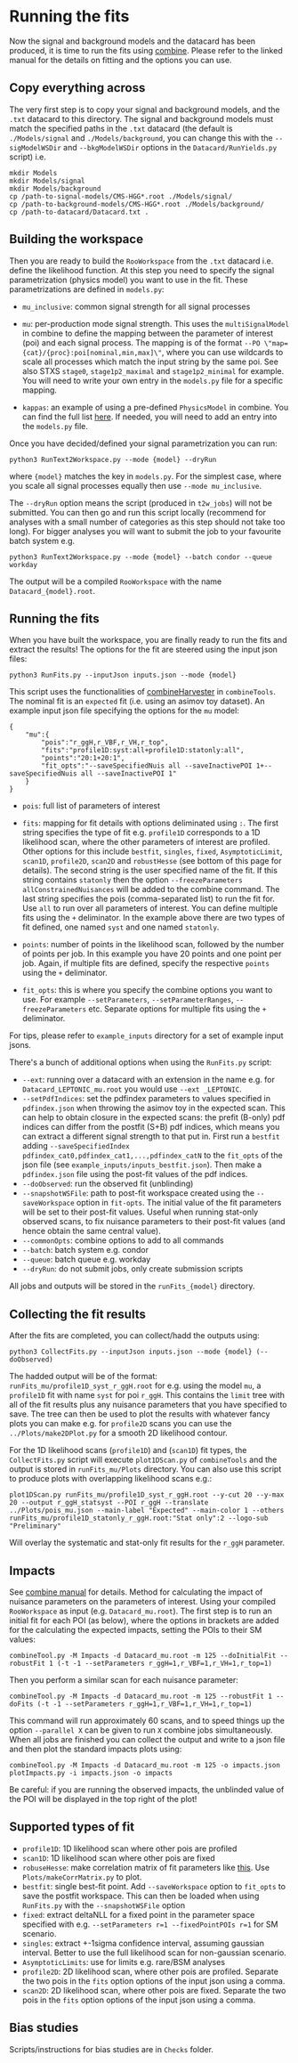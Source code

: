 # Running the fits

Now the signal and background models and the datacard has been produced, it is time to run the fits using [combine](https://cms-analysis.github.io/HiggsAnalysis-CombinedLimit/). Please refer to the linked manual for the details on fitting and the options you can use.

## Copy everything across

The very first step is to copy your signal and background models, and the `.txt` datacard to this directory. The signal and background models must match the specified paths in the `.txt` datacard (the default is `./Models/signal` and `./Models/background`, you can change this with the `--sigModelWSDir` and `--bkgModelWSDir` options in the `Datacard/RunYields.py` script) i.e.
```
mkdir Models
mkdir Models/signal
mkdir Models/background
cp /path-to-signal-models/CMS-HGG*.root ./Models/signal/
cp /path-to-background-models/CMS-HGG*.root ./Models/background/
cp /path-to-datacard/Datacard.txt .
```

## Building the workspace

Then you are ready to build the `RooWorkspace` from the `.txt` datacard i.e. define the likelihood function. At this step you need to specify the signal parametrization (physics model) you want to use in the fit. These parametrizations are defined in `models.py`:

 * `mu_inclusive`: common signal strength for all signal processes

 * `mu`: per-production mode signal strength. This uses the `multiSignalModel` in combine to define the mapping between the parameter of interest (poi) and each signal process. The mapping is of the format `--PO \"map={cat}/{proc}:poi[nominal,min,max]\"`, where you can use wildcards to scale all processes which match the input string by the same poi. See also STXS `stage0`, `stage1p2_maximal` and `stage1p2_minimal` for example. You will need to write your own entry in the `models.py` file for a specific mapping.

 * `kappas`: an example of using a pre-defined `PhysicsModel` in combine. You can find the full list [here](https://github.com/cms-analysis/HiggsAnalysis-CombinedLimit/tree/102x/python). If needed, you will need to add an entry into the `models.py` file.

Once you have decided/defined your signal parametrization you can run: 
```
python3 RunText2Workspace.py --mode {model} --dryRun
```
where `{model}` matches the key in `models.py`. For the simplest case, where you scale all signal processes equally then use `--mode mu_inclusive`.

The `--dryRun` option means the script (produced in `t2w_jobs`) will not be submitted. You can then go and run this script locally (recommend for analyses with a small number of categories as this step should not take too long). For bigger analyses you will want to submit the job to your favourite batch system e.g.
```
python3 RunText2Workspace.py --mode {model} --batch condor --queue workday
```
The output will be a compiled `RooWorkspace` with the name `Datacard_{model}.root`.

## Running the fits

When you have built the workspace, you are finally ready to run the fits and extract the results! The options for the fit are steered using the input json files:
```
python3 RunFits.py --inputJson inputs.json --mode {model}
```
This script uses the functionalities of [combineHarvester](https://cms-analysis.github.io/CombineHarvester/) in `combineTools`. The nominal fit is an `expected` fit (i.e. using an asimov toy dataset). An example input json file specifying the options for the `mu` model:
```
{
    "mu":{
        "pois":"r_ggH,r_VBF,r_VH,r_top",
        "fits":"profile1D:syst:all+profile1D:statonly:all",
        "points":"20:1+20:1",
        "fit_opts":"--saveSpecifiedNuis all --saveInactivePOI 1+--saveSpecifiedNuis all --saveInactivePOI 1"
    }
}
```
 * `pois`: full list of parameters of interest

 * `fits`: mapping for fit details with options deliminated using `:`. The first string specifies the type of fit e.g. `profile1D` corresponds to a 1D likelihood scan, where the other parameters of interest are profiled. Other options for this include `bestfit`, `singles`, `fixed`, `AsymptoticLimit`, `scan1D`, `profile2D`, `scan2D` and `robustHesse` (see bottom of this page for details). The second string is the user specified name of the fit. If this string contains `statonly` then the option `--freezeParameters allConstrainedNuisances` will be added to the combine command. The last string specifies the pois (comma-separated list) to run the fit for. Use `all` to run over all parameters of interest. You can define multiple fits using the `+` deliminator. In the example above there are two types of fit defined, one named `syst` and one named `statonly`.

 *  `points`: number of points in the likelihood scan, followed by the number of points per job. In this example you have 20 points and one point per job. Again, if multiple fits are defined, specify the respective `points` using the `+` deliminator. 

 * `fit_opts`: this is where you specify the combine options you want to use. For example `--setParameters`, `--setParameterRanges`, `--freezeParameters` etc. Separate options for multiple fits using the `+` deliminator. 

For tips, please refer to `example_inputs` directory for a set of example input jsons. 

There's a bunch of additional options when using the `RunFits.py` script:

 * `--ext`: running over a datacard with an extension in the name e.g. for `Datacard_LEPTONIC_mu.root` you would use `--ext _LEPTONIC`.
 * `--setPdfIndices`: set the pdfindex parameters to values specified in `pdfindex.json` when throwing the asimov toy in the expected scan. This can help to obtain closure in the expected scans: the prefit (B-only) pdf indices can differ from the postfit (S+B) pdf indices, which means you can extract a different signal strength to that put in. First run a `bestfit` adding `--saveSpecifiedIndex pdfindex_cat0,pdfindex_cat1,...,pdfindex_catN` to the `fit_opts` of the json file (see `example_inputs/inputs_bestfit.json`). Then make a `pdfindex.json` file using the post-fit values of the pdf indices.
 * `--doObserved`: run the observed fit (unblinding)
 * `--snapshotWSFile`: path to post-fit workspace created using the `--saveWorkspace` option in `fit-opts`. The initial value of the fit parameters will be set to their post-fit values. Useful when running stat-only observed scans, to fix nuisance parameters to their post-fit values (and hence obtain the same central value).
 * `--commonOpts`: combine options to add to all commands
 * `--batch`: batch system e.g. condor
 * `--queue`: batch queue e.g. workday
 * `--dryRun`: do not submit jobs, only create submission scripts

All jobs and outputs will be stored in the `runFits_{model}` directory.

## Collecting the fit results

After the fits are completed, you can collect/hadd the outputs using:
```
python3 CollectFits.py --inputJson inputs.json --mode {model} (--doObserved)
```

The hadded output will be of the format: `runFits_mu/profile1D_syst_r_ggH.root` for e.g. using the model `mu`, a `profile1D` fit with name `syst` for poi `r_ggH`. This contains the `limit` tree with all of the fit results plus any nuisance parameters that you have specified to save. The tree can then be used to plot the results with whatever fancy plots you can make e.g. for `profile2D` scans you can use the `../Plots/make2DPlot.py` for a smooth 2D likelihood contour.

For the 1D likelihood scans (`profile1D`) and (`scan1D`) fit types, the `CollectFits.py` script will execute `plot1DScan.py` of `combineTools` and the output is stored in `runFits_mu/Plots` directory. You can also use this script to produce plots with overlapping likelihood scans e.g.:
```
plot1DScan.py runFits_mu/profile1D_syst_r_ggH.root --y-cut 20 --y-max 20 --output r_ggH_statsyst --POI r_ggH --translate ../Plots/pois_mu.json --main-label "Expected" --main-color 1 --others runFits_mu/profile1D_statonly_r_ggH.root:"Stat only":2 --logo-sub "Preliminary"
```
Will overlay the systematic and stat-only fit results for the `r_ggH` parameter. 

## Impacts

See [combine manual](https://cms-analysis.github.io/HiggsAnalysis-CombinedLimit/part3/nonstandard/#nuisance-parameter-impacts) for details. Method for calculating the impact of nuisance parameters on the parameters of interest. Using your compiled `RooWorkspace` as input (e.g. `Datacard_mu.root`). The first step is to run an initial fit for each POI (as below), where the options in brackets are added for the calculating the expected impacts, setting the POIs to their SM values:
```
combineTool.py -M Impacts -d Datacard_mu.root -m 125 --doInitialFit --robustFit 1 (-t -1 --setParameters r_ggH=1,r_VBF=1,r_VH=1,r_top=1)
```
Then you perform a similar scan for each nuisance parameter:
```
combineTool.py -M Impacts -d Datacard_mu.root -m 125 --robustFit 1 --doFits (-t -1 --setParameters r_ggH=1,r_VBF=1,r_VH=1,r_top=1)
```
This command will run approximately 60 scans, and to speed things up the option `--parallel X` can be given to run `X` combine jobs simultaneously. When all jobs are finished you can collect the output and write to a json file and then plot the standard impacts plots using:
```
combineTool.py -M Impacts -d Datacard_mu.root -m 125 -o impacts.json
plotImpacts.py -i impacts.json -o impacts
```

Be careful: if you are running the observed impacts, the unblinded value of the POI will be displayed in the top right of the plot!


## Supported types of fit

 * `profile1D`: 1D likelihood scan where other pois are profiled
 * `scan1D`: 1D likelihood scan where other pois are fixed
 * `robuseHesse`: make correlation matrix of fit parameters like [this](http://cms-results.web.cern.ch/cms-results/public-results/preliminary-results/HIG-19-015/CMS-PAS-HIG-19-015_Figure_019.pdf). Use `Plots/makeCorrMatrix.py` to plot.
 * `bestfit`: single best-fit point. Add `--saveWorkspace` option to `fit_opts` to save the postfit workspace. This can then be loaded when using `RunFits.py` with the `--snapshotWSFile` option
 * `fixed`: extract deltaNLL for a fixed point in the parameter space specified with e.g. `--setParameters r=1 --fixedPointPOIs r=1` for SM scenario.
 * `singles`: extract +-1sigma confidence interval, assuming gaussian interval. Better to use the full likelihood scan for non-gaussian scenario.
 * `AsymptoticLimits`: use for limits e.g. rare/BSM analyses
 * `profile2D`: 2D likelihood scan, where other pois are profiled. Separate the two pois in the `fits` option options of the input json using a comma.
 * `scan2D`: 2D likelihood scan, where other pois are fixed. Separate the two pois in the `fits` option options of the input json using a comma.

## Bias studies

Scripts/instructions for bias studies are in `Checks` folder.
